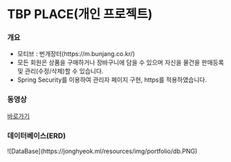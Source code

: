 # TBP PLACE(개인 프로젝트)<br>
<h3>개요</h3>
<ul>
  <li>모티브 : 번개장터(https://m.bunjang.co.kr/)</li>
  <li>모든 회원은 상품을 구매하거나 장바구니에 담을 수 있으며 자신을 물건을 판매등록 및 관리(수정/삭제)할 수 있습니다.</li>
  <li>Spring Security를 이용하여 관리자 페이지 구현, https를 적용하였습니다.</li>
</ul>
<h3>동영상</h3>
<a href="https://youtu.be/UjU3OFYs99k">바로가기</a>
<h3>데이터베이스(ERD)</h3>
![DataBase](https://jonghyeok.ml/resources/img/portfolio/db.PNG)
